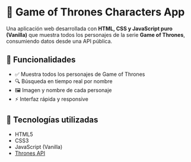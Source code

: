 # 🐺 Game of Thrones Characters App

Una aplicación web desarrollada con **HTML, CSS y JavaScript puro (Vanilla)** que muestra todos los personajes de la serie **Game of Thrones**, consumiendo datos desde una API pública.

## 🧠 Funcionalidades

- ✅ Muestra todos los personajes de Game of Thrones
- 🔍 Búsqueda en tiempo real por nombre
- 🖼️ Imagen y nombre de cada personaje
- ⚡ Interfaz rápida y responsive

## 🚀 Tecnologías utilizadas

- HTML5
- CSS3
- JavaScript (Vanilla)
- [Thrones API](https://thronesapi.com/swagger/index.html)
